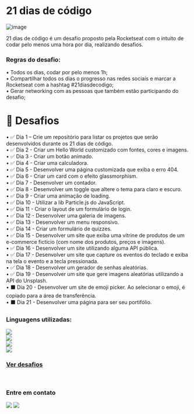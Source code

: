 <h1>21 dias de código</h1> 

![image](https://user-images.githubusercontent.com/105132452/191107517-ff001dea-66e7-42b7-83d6-5c7545282847.png)

<p>21 dias de código é um desafio proposto pela Rocketseat com o intuito de codar pelo menos uma hora por dia, realizando desafios.</p>
<h3>Regras do desafio: </h3>
• Todos os dias, codar por pelo menos 1h; <br>
• Compartilhar todos os dias o progresso nas redes sociais e marcar a Rocketseat com a hashtag #21diasdecodigo; <br>
• Gerar networking com as pessoas que também estão participando do desafio;

### <h1>🎯 Desafios</h1>

• ✅ Dia 1 – Crie um repositório para listar os projetos que serão desenvolvidos durante os 21 dias de código. <br>
• ✅ Dia 2 - Criar um Hello World customizado com fontes, cores e imagens. <br>
• ✅ Dia 3 - Criar um botão animado. <br>
• ✅ Dia 4 - Criar uma calculadora. <br>
• ✅ Dia 5 - Desenvolver uma página customizada que exiba o erro 404. <br>
• ✅ Dia 6 - Criar um card com o efeito glassmorphism. <br>
• ✅ Dia 7 - Desenvolver um contador. <br>
• ✅ Dia 8 - Desenvolver um toggle que altere o tema para claro e escuro. <br>
• ✅ Dia 9 - Criar uma animação de loading. <br>
• ✅ Dia 10 - Utilizar a lib Particle.js do JavaScript. <br>
• ✅ Dia 11 - Criar o layout de um formulário de login. <br>
• ✅ Dia 12 - Desenvolver uma galeria de imagens. <br>
• ✅ Dia 13 - Desenvolver um menu responsivo. <br>
• ✅ Dia 14 - Criar um formulário de quizzes. <br>
• ✅ Dia 15 - Desenvolver um site que exiba uma vitrine de produtos de um e-commerce fictício (com nome dos produtos, preços e imagens). <br>
• ✅ Dia 16 - Desenvolver um site utilizando alguma API pública. <br>
• ✅ Dia 17 - Desenvolver um site que capture os eventos do teclado e exiba na tela o evento e a tecla pressionada. <br>
• ✅ Dia 18 - Desenvolver um gerador de senhas aleatórias. <br>
• ✅ Dia 19 - Desenvolver um site que gere imagens aleatórias utilizando a API do Unsplash. <br>
• ⬛ Dia 20 - Desenvolver um site de emoji picker. Ao selecionar o emoji, é copiado para a área de transferência. <br>
• ⬛ Dia 21 - Desenvolver uma página para ser seu portifólio. 


### Linguagens utilizadas:

<img src="https://img.shields.io/badge/HTML5-E34F26?style=for-the-badge&logo=html5&logoColor=white" /><br>
<img src="https://img.shields.io/badge/CSS3-1572B6?style=for-the-badge&logo=css3&logoColor=white" /><br>
<img src="https://img.shields.io/badge/JavaScript-F7DF1E?style=for-the-badge&logo=javascript&logoColor=black" /><br>
<img src="https://img.shields.io/badge/jQuery-0769AD?style=for-the-badge&logo=jquery&logoColor=white">

### <a href="https://AndersonRodrigs.github.io/21-Dias-de-Codigo/" target="_blank">Ver desafios </a>

<br>

### Entre em contato <br>

<a href="https://www.linkedin.com/in/anderson-r-souza" target="_blank"><img src="https://img.shields.io/badge/-LinkedIn-%230077B5?style=for-the-badge&logo=linkedin&logoColor=white" target="_blank"></a>
<a href = "mailto:anderson.rodriguesouz@gmail.com"><img src="https://img.shields.io/badge/-Gmail-%23333?style=for-the-badge&logo=gmail&logoColor=white" target="_blank"></a>

